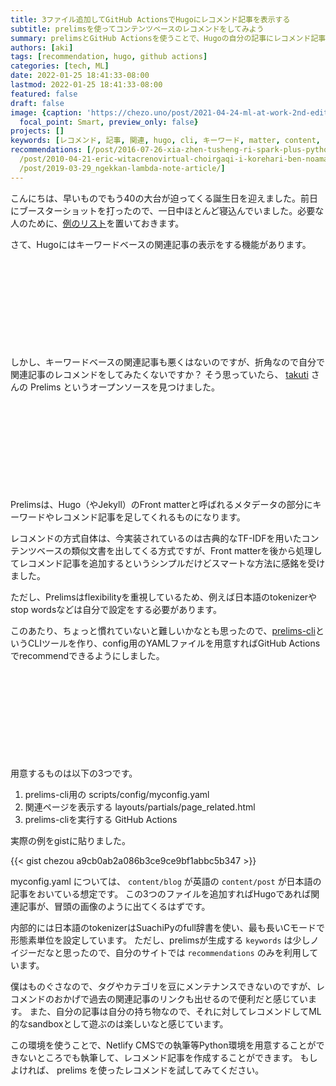 ```yaml
---
title: 3ファイル追加してGitHub ActionsでHugoにレコメンド記事を表示する
subtitle: prelimsを使ってコンテンツベースのレコメンドをしてみよう
summary: prelimsとGitHub Actionsを使うことで、Hugoの自分の記事にレコメンド記事を表示できるようになります
authors: [aki]
tags: [recommendation, hugo, github actions]
categories: [tech, ML]
date: 2022-01-25 18:41:33-08:00
lastmod: 2022-01-25 18:41:33-08:00
featured: false
draft: false
image: {caption: 'https://chezo.uno/post/2021-04-24-ml-at-work-2nd-edition/ へのレコメンドの例',
  focal_point: Smart, preview_only: false}
projects: []
keywords: [レコメンド, 記事, 関連, hugo, cli, キーワード, matter, content, 自分, yaml]
recommendations: [/post/2016-07-26-xia-zhen-tusheng-ri-spark-plus-python-plus-data-scienceji-ri-wokai-cui-simasita-and-ibiswoshao-jie-simasita-number-summerds/,
  /post/2010-04-21-eric-witacrenovirtual-choirgaqi-i-korehari-ben-noamatiyuademoguang-marubeki/,
  /post/2019-03-29_ngekkan-lambda-note-article/]
---
```


こんにちは、早いものでもう40の大台が迫ってくる誕生日を迎えました。前日にブースターショットを打ったので、一日中ほとんど寝込んでいました。必要な人のために、[例のリスト](https://www.amazon.jp/hz/wishlist/ls/FH3MHL6LTE02?ref_=wl_share)を置いておきます。

さて、Hugoにはキーワードベースの関連記事の表示をする機能があります。

<div class="iframely-embed"><div class="iframely-responsive" style="height: 140px; padding-bottom: 0;"><a href="https://gohugo.io/content-management/related/" data-iframely-url="//iframely.net/q1grvUY?card=small"></a></div></div><script async src="//iframely.net/embed.js" charset="utf-8"></script>

しかし、キーワードベースの関連記事も悪くはないのですが、折角なので自分で関連記事のレコメンドをしてみたくないですか？
そう思っていたら、 [takuti](https://twitter.com/takuti) さんの Prelims というオープンソースを見つけました。

<div class="iframely-embed"><div class="iframely-responsive" style="height: 140px; padding-bottom: 0;"><a href="https://github.com/takuti/prelims" data-iframely-url="//iframely.net/omDBVa8?card=small"></a></div></div><script async src="//iframely.net/embed.js" charset="utf-8"></script>

Prelimsは、Hugo（やJekyll）のFront matterと呼ばれるメタデータの部分にキーワードやレコメンド記事を足してくれるものになります。

レコメンドの方式自体は、今実装されているのは古典的なTF-IDFを用いたコンテンツベースの類似文書を出してくる方式ですが、Front matterを後から処理してレコメンド記事を追加するというシンプルだけどスマートな方法に感銘を受けました。

ただし、Prelimsはflexibilityを重視しているため、例えば日本語のtokenizerやstop wordsなどは自分で設定をする必要があります。

このあたり、ちょっと慣れていないと難しいかなとも思ったので、[prelims-cli](https://github.com/chezou/prelims-cli)というCLIツールを作り、config用のYAMLファイルを用意すればGitHub Actionsでrecommendできるようにしました。

<div class="iframely-embed"><div class="iframely-responsive" style="height: 140px; padding-bottom: 0;"><a href="https://github.com/chezou/prelims-cli" data-iframely-url="//iframely.net/m9C9uKt?card=small"></a></div></div><script async src="//iframely.net/embed.js" charset="utf-8"></script>

用意するものは以下の3つです。

1. prelims-cli用の scripts/config/myconfig.yaml
2. 関連ページを表示する layouts/partials/page_related.html
3. prelims-cliを実行する GitHub Actions

実際の例をgistに貼りました。

{{< gist chezou a9cb0ab2a086b3ce9ce9bf1abbc5b347 >}}

myconfig.yaml については、 `content/blog` が英語の `content/post` が日本語の記事をおいている想定です。
この3つのファイルを追加すればHugoであれば関連記事が、冒頭の画像のように出てくるはずです。

内部的には日本語のtokenizerはSuachiPyのfull辞書を使い、最も長いCモードで形態素単位を設定しています。
ただし、prelimsが生成する `keywords` は少しノイジーだなと思ったので、自分のサイトでは `recommendations` のみを利用しています。

僕はものぐさなので、タグやカテゴリを豆にメンテナンスできないのですが、レコメンドのおかげで過去の関連記事のリンクも出せるので便利だと感じています。
また、自分の記事は自分の持ち物なので、それに対してレコメンドしてML的なsandboxとして遊ぶのは楽しいなと感じています。

この環境を使うことで、Netlify CMSでの執筆等Python環境を用意することができないところでも執筆して、レコメンド記事を作成することができます。
もしよければ、 prelims を使ったレコメンドを試してみてください。
